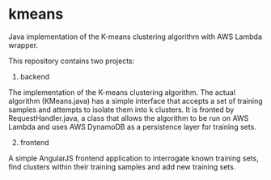 # kmeans
Java implementation of the K-means clustering algorithm with AWS Lambda wrapper.

This repository contains two projects:

1. backend

The implementation of the K-means clustering algorithm. The actual algorithm (KMeans.java) has a simple interface that accepts a set of training samples and attempts to isolate them into k clusters. It is fronted by RequestHandler.java, a class that allows the algorithm to be run on AWS Lambda and uses AWS DynamoDB as a persistence layer for training sets.

2. frontend

A simple AngularJS frontend application to interrogate known training sets, find clusters within their training samples and add new training sets.
